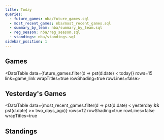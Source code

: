 ```yaml
---
title: Today
queries:
  - future_games: nba/future_games.sql
  - most_recent_games: nba/most_recent_games.sql
  - summary_by_team: nba/summary_by_team.sql
  - reg_season: nba/reg_season.sql
  - standings: nba/standings.sql
sidebar_position: 1
---
```



<script>
import dayjs from 'dayjs';
import timezone from 'dayjs/plugin/timezone';
import utc from 'dayjs/plugin/utc';

dayjs.extend(utc).extend(timezone);

const pst = date => dayjs(date).tz('America/Los_Angeles').format('YYYY-MM-DD');
const today = pst();
const yesterday = pst(dayjs().subtract(1, 'day'));
const two_days_ago = pst(dayjs().subtract(2, 'day'));
</script>

## Games
<DataTable data={future_games.filter(d => pst(d.date) < today)} rows=15 link=game_link wrapTitles=true rowShading=true rowLines=false>
  <Column id=date/>
  <Column id=T title=" "/>
  <Column id=visitor/>
  <Column id=home/>
  <Column id=home_win_pct1 title="Win % (Home)"/>
  <Column id=american_odds align=right title="Odds (Home)"/>
  <Column id=implied_line_num1 title="Line (Home)"/>
  <Column id=predicted_score title="Score"/>
</DataTable>

## Yesterday's Games
<DataTable
    data={most_recent_games.filter(d => pst(d.date) < yesterday && pst(d.date) >= two_days_ago)}
    rows=12
    rowShading=true rowLines=false wrapTitles=true
>
  <Column id=date/>
  <Column id=T title=" "/>
  <Column id=visiting_team/>
  <Column id=" "/>
  <Column id=home_team/>
  <Column id=winning_team/>
  <Column id=score/>
</DataTable>

## Standings

<DataTable data={summary_by_team} link=team_link rows=15 search=true wrapTitles=true rowShading=true rowLines=false>
  <Column id=team/>
  <Column id=record/>
  <Column id=elo_rating/>
  <Column id=avg_wins title="Avg. Wins"/>
  <Column id=elo_vs_vegas_num1 contentType=delta title="Elo vs. Vegas"/>
  <Column id=make_playoffs_pct1 title="Make Playoffs (%)"/>
  <Column id=win_finals_pct1 title = "Win Finals (%)" />
</DataTable>
